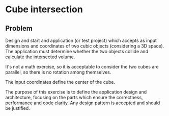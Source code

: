 # Cube intersection

## Problem
Design and start and application (or test project) which accepts as input dimensions and
coordinates of two cubic objects (considering a 3D space). The application must determine
whether the two objects collide and calculate the intersected volume.

It's not a math exercise, so it is acceptable to consider the two cubes are parallel, so there is no
rotation among themselves.

The input coordinates define the center of the cube.

The purpose of this exercise is to define the application design and architecture, focusing on
the parts which ensure the correctness, performance and code clarity. Any design pattern is
accepted and should be justified.
